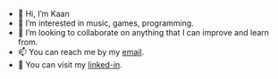 - 👋 Hi, I’m Kaan 
- 👀 I’m interested in music, games, programming.
- 💞️ I’m looking to collaborate on anything that I can improve and learn from. 
- 📫 You can reach me by my [email](mailto:kaanerenmemisoglu@gmail.com).
-  💼 You can visit my [linked-in]( https://www.linkedin.com/in/kaan-erenmemisoglu/).

<!---
RoyalNegative/RoyalNegative is a ✨ special ✨ repository because its `README.md` (this file) appears on your GitHub profile.
You can click the Preview link to take a look at your changes.
--->
